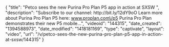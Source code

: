 {
    "title": "Petco sees the new Purina Pro Plan P5 app in action at SXSW ",
    "description": "Subscribe to our channel: http:\/\/bit.ly\/12dY9oO Learn more about Purina Pro Plan P5 here: www.proplan.com\/p5 Purina Pro Plan demonstrates their new P5 mobile...",
    "videoid": "144315",
    "date_created": "1394588973",
    "date_modified": "1418181169",
    "type": "captivate",
    "layout": "video",
    "url": "\/v\/petco-sees-the-new-purina-pro-plan-p5-app-in-action-at-sxsw\/144315"
}